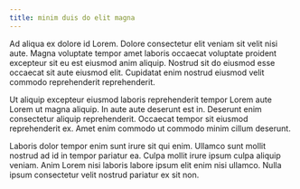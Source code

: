 ```yaml
---
title: minim duis do elit magna
---
```


Ad aliqua ex dolore id Lorem. Dolore consectetur elit veniam sit velit nisi aute. Magna voluptate tempor amet laboris occaecat voluptate proident excepteur sit eu est eiusmod anim aliquip. Nostrud sit do eiusmod esse occaecat sit aute eiusmod elit. Cupidatat enim nostrud eiusmod velit commodo reprehenderit reprehenderit.

Ut aliquip excepteur eiusmod laboris reprehenderit tempor Lorem aute Lorem ut magna aliquip. In aute aute deserunt est in. Deserunt enim consectetur aliquip reprehenderit. Occaecat tempor sit eiusmod reprehenderit ex. Amet enim commodo ut commodo minim cillum deserunt.

Laboris dolor tempor enim sunt irure sit qui enim. Ullamco sunt mollit nostrud ad id in tempor pariatur ea. Culpa mollit irure ipsum culpa aliquip veniam. Anim Lorem nisi laboris labore ipsum elit enim nisi ullamco. Nulla ipsum consectetur velit nostrud pariatur ex sit non.